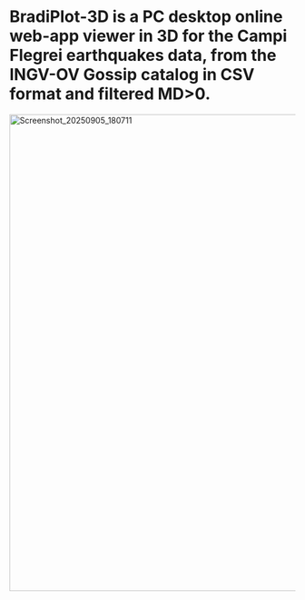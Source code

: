 # BradiPlot-3D is a PC desktop online web-app viewer in 3D for the Campi Flegrei earthquakes data, from the INGV-OV Gossip catalog in CSV format and filtered MD>0.

<img width="1607" height="839" alt="Screenshot_20250905_180711" src="https://github.com/user-attachments/assets/b8ea49c1-f08c-4330-9feb-3937efbb5948" />

